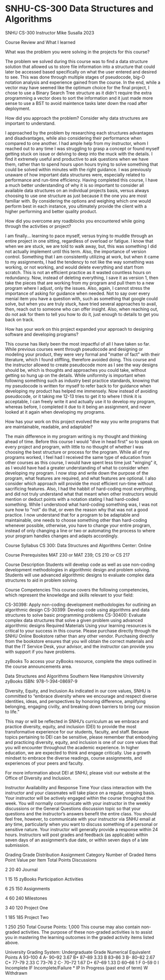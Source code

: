 # SNHU-CS-300 Data Structures and Algorithms
SNHU CS-300 Instructor Mike Susalla 2023

Course Review and What I learned

What was the problem you were solving in the projects for this course?

The problem we solved during this course was to find a data structure solution that allowed us to store file information into a structure that could later be accessed based specifically on what the user entered and desired to see. This was done through multiple stages of pseudocode, big-O notation analysis and experience gained from the course. In the end, while a vector may have seemed like the optimum choice for the final project, I chose to use a Binary Search Tree structure as it didn't require the extra programming a vector does to sort the information and it just made more sense to use a BST to avoid maintence tasks later down the road after deployment.

How did you approach the problem? Consider why data structures are important to understand.

I approached by the problem by researching each structures advantages and disadvantages, while also considering their performance when compared to one another. I had ample help from my instructor, whom I reached out to any time I was struggling to grasp a concept or found myself getting stuck on issue or delving to deep into the muck with the details. I find it extremely useful and productive to ask questions when we have them, rather than to spend hours upon hours trying to solve something that could be solved within minutes with the right guidance. I was previously unaware of how important data structures were, especially related to performance and run-time efficiency. Having completed this course, I have a much better understanding of why it is so important to consider all available data structures on an individual projects basis, versus always choosing to use one structure as just because it the one you are most familiar with. By considering the options and weighing which one would perform best in each instance, you ultimately provide the client with a higher performing and better quality product.

How did you overcome any roadblocks you encountered while going through the activities or project?

I am finally... learning to pace myself, versus trying to muddle through an entire project in one sitting, regardless of overload or fatigue. I know that when we are stuck, we are told to walk away, but, this was something I did not actually implement until this term. Also, the importance of version control. Something that I am consistently utilizing at work, but when it came to my assignments, I had the tendency to not like the way something was working, or not working, and would delete everything and start from scratch. This is not an efficient practice as it wasted countless hours on redundancy. Now, instead of deleting everything, I save it as version 1, then take the pieces that are working from my program and pull them to a new program where I adjust, only the issues. Also, again, I cannot stress the importance of asking for guidance when needed. Not to say over every menial item you have a question with, such as something that google could solve, but when you are truly stuck, have tried several approaches to avail, then, reach out to someone who can offer insight. Also, when reaching out, do not ask for them to tell you how to do it, just enough to details to get you back on track.

How has your work on this project expanded your approach to designing software and developing programs?

This course has likely been the most impactful of all I have taken so far. While previous courses went through pseudocode and designing or modeling your product, they were very formal and "matter of fact" with their literature, which I found stiffling, therefore avoided doing. This course and the instructor allowed to create pseudocode more as I see the way designs should be, which is thoughts and approaches you could take, without getting so hung up on the details. While uniformity is important when following something such as industry best practice standards, knowing that my pseudocode is written for myself to refer back to for guidance when developing my product has helped me immensely. Now instead of avoiding pseudocode, or it taking me 12-13 tries to get it to where I think it is acceptable, I can freely write it and actually use it to develop my program, whereas before, I completed it due to it being an assignment, and never looked at it again when developing my programs.

How has your work on this project evolved the way you write programs that are maintainable, readable, and adaptable?

The main difference in my program writing is my thought and thinking ahead of time. Before this course I would "dive in head first" so to speak on every project and program, with little to no thought of whether I was choosing the best structure or process for the program. While all of my programs worked, I feel had I received the same type of education from other courses as this course, I would have spent less time just "winging" it, as I would have had a greater understanding of what to consider when developing my program. I now stop and write down the purpose of the program, what features are required, and what features are optional. I also consider which approach will provide the most efficient run-time without sacrificing features. Also, I had the habbit of hard-coding most everything, and did not truly understand what that meant when other instructors would mention or deduct points with a notation stating I had hard-coded something. While I understood what hard-coding something was, I was not sure how to "not" do that, or even the reason why that was not a good practice. I now understand that for a program to be adaptable and maintainable, one needs to choose something other than hard-coding whenever possible, otherwise, you have to change your entire program, instead of only changing a line or two or automating the process to where your program handles changes and adapts accordingly.


Course Syllabus
CS 300: Data Structures and Algorithms
Center: Online

Course Prerequisites
MAT 230 or MAT 239; CS 210 or CS 217

Course Description
Students will develop code as well as use non-coding development methodologies in algorithmic design and problem solving. Students will use advanced algorithmic designs to evaluate complex data structures to aid in problem solving.

Course Competencies
This course covers the following competencies, which represent the knowledge and skills relevant to your field:

CS-30398: Apply non-coding development methodologies for outlining an algorithmic design
CS-30399: Develop code using algorithms and data structures to solve basic programming problems
CS-30400: Evaluate complex data structures that solve a given problem using advanced algorithmic designs
Required Materials
Using your learning resources is critical to your success in this course. Please purchase directly through the SNHU Online Bookstore rather than any other vendor. Purchasing directly from the bookstore ensures that you will obtain the correct materials and that the IT Service Desk, your advisor, and the instructor can provide you with support if you have problems.

zyBooks
To access your zyBooks resource, complete the steps outlined in the course announcements area.

Data Structures and Algorithms
Southern New Hampshire University
zyBooks
ISBN: 978-1-394-08697-9

Diversity, Equity, and Inclusion
As indicated in our core values, SNHU is committed to “embrace diversity where we encourage and respect diverse identities, ideas, and perspectives by honoring difference, amplifying belonging, engaging civilly, and breaking down barriers to bring our mission to life.”

This may or will be reflected in SNHU’s curriculum as we embrace and practice diversity, equity, and inclusion (DEI) to provide the most transformative experience for our students, faculty, and staff. Because topics pertaining to DEI can be sensitive, please remember that embodying and practicing diversity, equity, and inclusion is one of our core values that you will encounter throughout the academic experience. In higher education, we are expected to think and engage critically. Use a growth mindset to embrace the diverse readings, course assignments, and experiences of your peers and faculty.

For more information about DEI at SNHU, please visit our website at the Office of Diversity and Inclusion.

Instructor Availability and Response Time
Your class interaction with the instructor and your classmates will take place on a regular, ongoing basis. Your instructor will be actively engaged within the course throughout the week. You will normally communicate with your instructor in the weekly discussions or the General Questions discussion topic so that your questions and the instructor’s answers benefit the entire class. You should feel free, however, to communicate with your instructor via SNHU email at any time, particularly when you want to discuss something of a personal or sensitive nature. Your instructor will generally provide a response within 24 hours. Instructors will post grades and feedback (as applicable) within seven days of an assignment’s due date, or within seven days of a late submission.

Grading
Grade Distribution
Assignment Category	Number of Graded Items	Point Value per Item	Total Points
Discussions

2	20	40
Journal

1	15	15
zyBooks Participation Activities

6	25	150
Assignments

4	60	240
Milestones

3	40	120
Project One

1	185	185
Project Two

1	250	250
Total Course Points: 1,000
This course may also contain non-graded activities. The purpose of these non-graded activities is to assist you in mastering the learning outcomes in the graded activity items listed above.

University Grading System: Undergraduate
Grade	Numerical Equivalent	Points
A	93–100	4
A-	90–92	3.67
B+	87–89	3.33
B	83–86	3
B-	80–82	2.67
C+	77–79	2.33
C	73–76	2
C-	70–72	1.67
D+	67–69	1.33
D	60–66	1
F	0–59	0
I	Incomplete
IF	Incomplete/Failure *
IP	In Progress (past end of term)
W	Withdrawn
